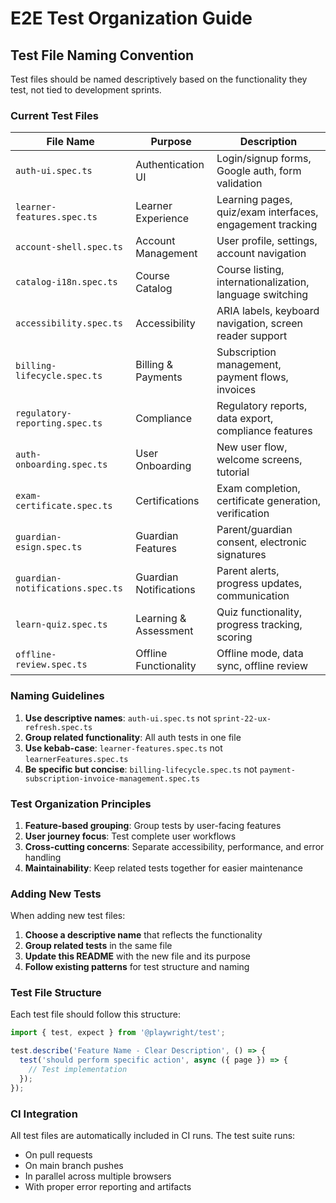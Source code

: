 # E2E Test Organization Guide

## Test File Naming Convention

Test files should be named descriptively based on the functionality they test, not tied to development sprints.

### Current Test Files

| File Name | Purpose | Description |
|-----------|---------|-------------|
| `auth-ui.spec.ts` | Authentication UI | Login/signup forms, Google auth, form validation |
| `learner-features.spec.ts` | Learner Experience | Learning pages, quiz/exam interfaces, engagement tracking |
| `account-shell.spec.ts` | Account Management | User profile, settings, account navigation |
| `catalog-i18n.spec.ts` | Course Catalog | Course listing, internationalization, language switching |
| `accessibility.spec.ts` | Accessibility | ARIA labels, keyboard navigation, screen reader support |
| `billing-lifecycle.spec.ts` | Billing & Payments | Subscription management, payment flows, invoices |
| `regulatory-reporting.spec.ts` | Compliance | Regulatory reports, data export, compliance features |
| `auth-onboarding.spec.ts` | User Onboarding | New user flow, welcome screens, tutorial |
| `exam-certificate.spec.ts` | Certifications | Exam completion, certificate generation, verification |
| `guardian-esign.spec.ts` | Guardian Features | Parent/guardian consent, electronic signatures |
| `guardian-notifications.spec.ts` | Guardian Notifications | Parent alerts, progress updates, communication |
| `learn-quiz.spec.ts` | Learning & Assessment | Quiz functionality, progress tracking, scoring |
| `offline-review.spec.ts` | Offline Functionality | Offline mode, data sync, offline review |

### Naming Guidelines

1. **Use descriptive names**: `auth-ui.spec.ts` not `sprint-22-ux-refresh.spec.ts`
2. **Group related functionality**: All auth tests in one file
3. **Use kebab-case**: `learner-features.spec.ts` not `learnerFeatures.spec.ts`
4. **Be specific but concise**: `billing-lifecycle.spec.ts` not `payment-subscription-invoice-management.spec.ts`

### Test Organization Principles

1. **Feature-based grouping**: Group tests by user-facing features
2. **User journey focus**: Test complete user workflows
3. **Cross-cutting concerns**: Separate accessibility, performance, and error handling
4. **Maintainability**: Keep related tests together for easier maintenance

### Adding New Tests

When adding new test files:

1. **Choose a descriptive name** that reflects the functionality
2. **Group related tests** in the same file
3. **Update this README** with the new file and its purpose
4. **Follow existing patterns** for test structure and naming

### Test File Structure

Each test file should follow this structure:

```typescript
import { test, expect } from '@playwright/test';

test.describe('Feature Name - Clear Description', () => {
  test('should perform specific action', async ({ page }) => {
    // Test implementation
  });
});
```

### CI Integration

All test files are automatically included in CI runs. The test suite runs:
- On pull requests
- On main branch pushes
- In parallel across multiple browsers
- With proper error reporting and artifacts
